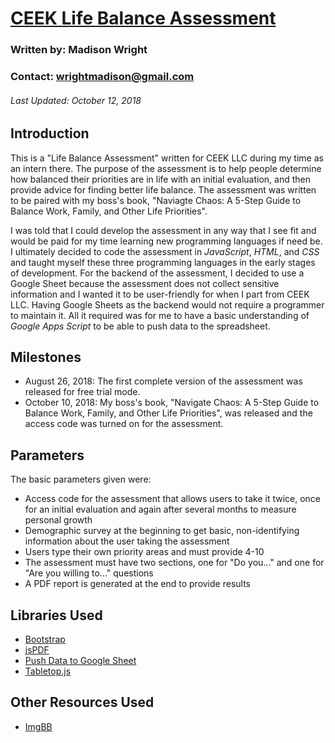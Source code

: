 # [CEEK Life Balance Assessment](https://www.ceekllc.com/balance-assessment)
### Written by: Madison Wright
### Contact: wrightmadison@gmail.com
###### Last Updated: October 12, 2018

## Introduction 
This is a "Life Balance Assessment" written for CEEK LLC during my time as an intern there. The purpose of the assessment is to help people determine how balanced their priorities are in life with an initial evaluation, and then provide advice for finding better life balance. The assessment was written to be paired with my boss's book, "Naviagte Chaos: A 5-Step Guide to Balance Work, Family, and Other Life Priorities".

I was told that I could develop the assessment in any way that I see fit and would be paid for my time learning new programming languages if need be. I ultimately decided to code the assessment in *JavaScript*, *HTML*, and *CSS* and taught myself these three programming languages in the early stages of development. For the backend of the assessment, I decided to use a Google Sheet because the assessment does not collect sensitive information and I wanted it to be user-friendly for when I part from CEEK LLC. Having Google Sheets as the backend would not require a programmer to maintain it. All it required was for me to have a basic understanding of *Google Apps Script* to be able to push data to the spreadsheet.

## Milestones
* August 26, 2018: The first complete version of the assessment was released for free trial mode.
* October 10, 2018: My boss's book, "Navigate Chaos: A 5-Step Guide to Balance Work, Family, and Other Life Priorities", was released and the access code was turned on for the assessment.

## Parameters
The basic parameters given were:
* Access code for the assessment that allows users to take it twice, once for an initial evaluation and again after several months to measure personal growth
* Demographic survey at the beginning to get basic, non-identifying information about the user taking the assessment
* Users type their own priority areas and must provide 4-10
* The assessment must have two sections, one for "Do you..." and one for "Are you willing to..." questions
* A PDF report is generated at the end to provide results

## Libraries Used
* [Bootstrap](http://getbootstrap.com)
* [jsPDF](https://github.com/MrRio/jsPDF)
* [Push Data to Google Sheet](https://github.com/dwyl/learn-to-send-email-via-google-script-html-no-server)
* [Tabletop.js](https://github.com/jsoma/tabletop)

## Other Resources Used
* [ImgBB](https://imgbb.com)
